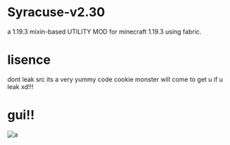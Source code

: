 # Syracuse-v2.30

a 1.19.3 mixin-based UTILITY MOD for minecraft 1.19.3 using fabric.

# lisence
dont leak src its a very yummy code cookie monster will come to get u if u leak xd!!!

# gui!!
![a](https://media.discordapp.net/attachments/1058433437607940308/1082215265024081970/image.png)
